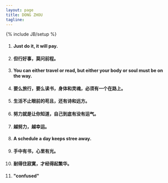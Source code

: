 ```yaml
---
layout: page
title: DONG ZHOU
tagline: 
---
```


{% include JB/setup %}

1. #### **Just do it, it will pay.**

2. #### **但行好事，莫问前程。**

3. #### **You can either travel or read, but either your body or soul must be on the way.**

4. #### **要么旅行，要么读书，身体和灵魂，必须有一个在路上。**

5. #### **生活不止眼前的苟且，还有诗和远方。**

6. #### **努力就是让你知道，自己到底有没有运气。**

7. #### **越努力，越幸运。**

8. #### **A schedule a day keeps stree away.**

9. #### **手中有书，心里有光。**

10. #### **耐得住寂寞，才经得起繁华。**

11. #### "confused"
